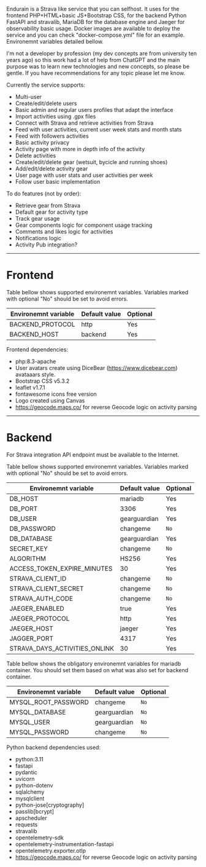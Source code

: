 Endurain is a Strava like service that you can selfhost.
It uses for the frontend PHP+HTML+basic JS+Bootstrap CSS, for the backend Python FastAPI and stravalib, MariaDB for the database engine and Jaeger for observability basic usage. 
Docker images are available to deploy the service and you can check "docker-compose.yml" file for an example. Environemnt variables detailed bellow.

I'm not a developer by profession (my dev concepts are from university ten years ago) so this work had a lot of help from ChatGPT and the main purpose was to learn new technologies and new concepts, so please be gentle.
If you have recommendations for any topic please let me know.

Currently the service supports:
 - Multi-user
 - Create/edit/delete users
 - Basic admin and regular users profiles that adapt the interface
 - Import activities using .gpx files
 - Connect with Strava and retrieve activities from Strava
 - Feed with user activities, current user week stats and month stats
 - Feed with followers activities
 - Basic activity privacy
 - Activity page with more in depth info of the activity
 - Delete activities
 - Create/edit/delete gear (wetsuit, bycicle and running shoes)
 - Add/edit/delete activity gear
 - User page with user stats and user activities per week
 - Follow user basic implementation

To do features (not by order):
 - Retrieve gear from Strava
 - Default gear for activity type
 - Track gear usage
 - Gear components logic for component usage tracking
 - Comments and likes logic for activities
 - Notifications logic
 - Activity Pub integration?
---
# Frontend
Table bellow shows supported environemnt variables. Variables marked with optional "No" should be set to avoid errors.

Environemnt variable  | Default value | Optional
--- | --- | ---
BACKEND_PROTOCOL | http | Yes
BACKEND_HOST | backend | Yes

Frontend dependencies:
 - php:8.3-apache
 - User avatars create using DiceBear (https://www.dicebear.com) avataaars style.
 - Bootstrap CSS v5.3.2
 - leaflet v1.7.1
 - fontawesome icons free version
 - Logo created using Canvas
 - https://geocode.maps.co/ for reverse Geocode logic on activity parsing
---
# Backend
For Strava integration API endpoint must be available to the Internet.

Table bellow shows supported environemnt variables. Variables marked with optional "No" should be set to avoid errors.

Environemnt variable  | Default value | Optional
--- | --- | ---
DB_HOST | mariadb | Yes
DB_PORT | 3306 | Yes
DB_USER | gearguardian | Yes
DB_PASSWORD | changeme | `No`
DB_DATABASE | gearguardian | Yes
SECRET_KEY | changeme | `No`
ALGORITHM | HS256 | Yes
ACCESS_TOKEN_EXPIRE_MINUTES | 30 | Yes
STRAVA_CLIENT_ID | changeme | `No`
STRAVA_CLIENT_SECRET | changeme | `No`
STRAVA_AUTH_CODE | changeme | `No`
JAEGER_ENABLED | true | Yes
JAEGER_PROTOCOL | http | Yes
JAEGER_HOST | jaeger | Yes
JAGGER_PORT | 4317 | Yes
STRAVA_DAYS_ACTIVITIES_ONLINK | 30 | Yes

Table bellow shows the obligatory environemnt variables for mariadb container. You should set them based on what was also set for backend container.

Environemnt variable  | Default value | Optional
--- | --- | ---
MYSQL_ROOT_PASSWORD | changeme | `No`
MYSQL_DATABASE | gearguardian | `No`
MYSQL_USER | gearguardian | `No`
MYSQL_PASSWORD | changeme | `No`

Python backend dependencies used:
 - python:3.11
 - fastapi
 - pydantic
 - uvicorn
 - python-dotenv
 - sqlalchemy
 - mysqlclient
 - python-jose[cryptography]
 - passlib[bcrypt]
 - apscheduler
 - requests
 - stravalib
 - opentelemetry-sdk
 - opentelemetry-instrumentation-fastapi
 - opentelemetry.exporter.otlp
 - https://geocode.maps.co/ for reverse Geocode logic on activity parsing